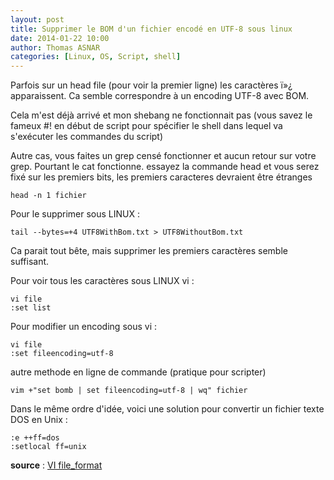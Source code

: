 ```yaml
---
layout: post
title: Supprimer le BOM d'un fichier encodé en UTF-8 sous linux
date: 2014-01-22 10:00
author: Thomas ASNAR
categories: [Linux, OS, Script, shell]
---
```

Parfois sur un head file (pour voir la premier ligne) les caractères ï»¿ apparaissent. Ca semble correspondre à un encoding UTF-8 avec BOM. 

Cela m'est déjà arrivé et mon shebang ne fonctionnait pas (vous savez le fameux  #! en début de script pour spécifier le shell dans lequel va s'exécuter les commandes du script)

Autre cas, vous faites un grep censé fonctionner et aucun retour sur votre grep. Pourtant le cat fonctionne.
essayez la commande head et vous serez fixé sur les premiers bits, les premiers caracteres devraient être étranges

```
head -n 1 fichier
```

Pour le supprimer sous LINUX :

```
tail --bytes=+4 UTF8WithBom.txt > UTF8WithoutBom.txt
```

Ca parait tout bête, mais supprimer les premiers caractères semble suffisant.

Pour voir tous les caractères sous LINUX vi : 

```
vi file
:set list
```

Pour modifier un encoding sous vi : 

```
vi file
:set fileencoding=utf-8
```

autre methode en ligne de commande (pratique pour scripter)

```
vim +"set bomb | set fileencoding=utf-8 | wq" fichier
```

Dans le même ordre d'idée, voici une solution pour convertir un fichier texte DOS en Unix : 

```
:e ++ff=dos
:setlocal ff=unix
```

**source** : [VI file_format](http://vim.wikia.com/wiki/File_format)
